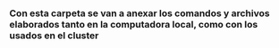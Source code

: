 ### Con esta carpeta se van a anexar los comandos y archivos elaborados tanto en la computadora local, como con los usados en el cluster
